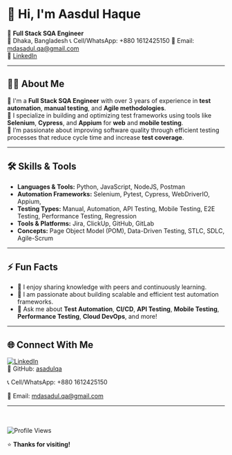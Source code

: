 # 👋 Hi, I'm Aasdul Haque




🎯 **Full Stack SQA Engineer**   
📍 Dhaka, Bangladesh 
📞 Cell/WhatsApp: +880 1612425150
📧 Email: [mdasadul.qa@gmail.com](mailto:mdasadul.qa@gmail.com)  
🔗 [LinkedIn](https://www.linkedin.com/in/md-asadul-haque-80b2072b3/)

---

## 👨‍💻 About Me

🔹 I'm a **Full Stack SQA Engineer** with over 3 years of experience in **test automation**, **manual testing**, and **Agile methodologies**.  
🔹 I specialize in building and optimizing test frameworks using tools like **Selenium**, **Cypress**, and **Appium** for **web** and **mobile testing**.  
🔹 I’m passionate about improving software quality through efficient testing processes that reduce cycle time and increase **test coverage**.  

---

## 🛠 Skills & Tools

- **Languages & Tools:** Python, JavaScript, NodeJS, Postman
- **Automation Frameworks:** Selenium, Pytest, Cypress, WebDriverIO, Appium, 
- **Testing Types:** Manual, Automation, API Testing, Mobile Testing, E2E Testing, Performance Testing, Regression
- **Tools & Platforms:** Jira, ClickUp, GitHub, GitLab
- **Concepts:** Page Object Model (POM), Data-Driven Testing, STLC, SDLC, Agile-Scrum

---

## ⚡ Fun Facts

- 🤝 I enjoy sharing knowledge with peers and continuously learning.
- 🧪 I am passionate about building scalable and efficient test automation frameworks.
- 💬 Ask me about **Test Automation**, **CI/CD**, **API Testing**, **Mobile Testing**, **Performance Testing**, **Cloud DevOps**, and more!

---

## 🌐 Connect With Me

[![LinkedIn](https://img.shields.io/badge/LinkedIn-blue?logo=linkedin&style=flat-square)](https://www.linkedin.com/in/md-asadul-haque-80b2072b3/)  
📂 GitHub: [asadulqa](https://github.com/asadulqa) 

📞 Cell/WhatsApp: +880 1612425150

📧 Email: [mdasadul.qa@gmail.com](mailto:mdasadul.qa@gmail.com)  

---
  <br/><br/>
  ![Profile Views](https://visitor-badge.laobi.icu/badge?page_id=asadulqa.asadulqa)
</p>

⭐ **Thanks for visiting!**
